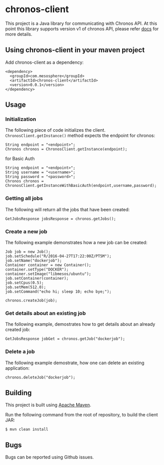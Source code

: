 # chronos-client

This project is a Java library for communicating with Chronos API. At this point this library supports version v1 of chronos API, please refer [docs](https://mesos.github.io/chronos/docs/api.html) for more details.

## Using chronos-client in your maven project

Add chronos-client as a dependency:

```
<dependency>
  <groupId>com.mesosphere</groupId>
  <artifactId>chronos-client</artifactId>
  <version>0.0.1</version>
</dependency>
```


## Usage

### Initialization

The following piece of code initializes the client. ```ChronosClient.getInstance()``` method expects the endpoint for chronos:

```
String endpoint = "<endpoint>";
Chronos chronos = ChronosClient.getInstance(endpoint);
```

for Basic Auth

```
String endpoint = "<endpoint>";
String username = "<username>";
String password = "<password>";
Chronos chronos = ChronosClient.getInstanceWithBasicAuth(endpoint,username,password);
```

### Getting all jobs

The following will return all the jobs that have been created:

```
GetJobsResponse jobsResponse = chronos.getJobs();
```

### Create a new job

The following example demonstrates how a new job can be created:
```
Job job = new Job();
job.setSchedule("R/2016-04-27T17:22:00Z/PT5M");
job.setName("dockerjob");
Container container = new Container();
container.setType("DOCKER");
container.setImage("libmesos/ubuntu");
job.setContainer(container);
job.setCpus(0.5);
job.setMem(512.0);
job.setCommand("echo hi; sleep 10; echo bye;");

chronos.createJob(job);
```

### Get details about an existing job

The following example, demostrates how to get details about an already created job:

```
GetJobsResponse jobGet = chronos.getJob("dockerjob");
```

### Delete a job

The following example demostrate, how one can delete an existing application:
```
chronos.deleteJob("dockerjob");
```

## Building

This project is built using [Apache Maven](http://maven.apache.org/).

Run the following command from the root of repository, to build the client JAR:

```
$ mvn clean install
```

## Bugs

Bugs can be reported using Github issues.
